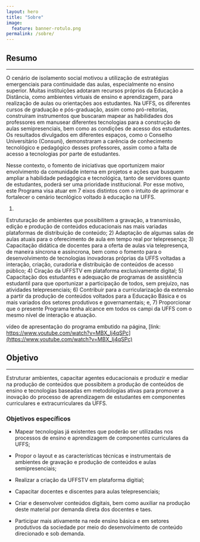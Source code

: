```yaml
---
layout: hero
title: "Sobre"
image:
  feature: banner-rotulo.png
permalink: /sobre/
---
```


## Resumo
------
<p class="text-justify">O cenário de isolamento social motivou a utilização de estratégias emergenciais para continuidade das aulas, especialmente no ensino superior. Muitas instituições adotaram recursos próprios da Educação a Distância, como ambientes virtuais de ensino e aprendizagem, para realização de aulas ou orientações aos estudantes. Na UFFS, os diferentes cursos de graduação e pós-graduação, assim como pró-reitorias, construíram instrumentos que buscaram mapear as habilidades dos professores em manusear diferentes tecnologias para a construção de aulas semipresenciais, bem como as condições de acesso dos estudantes. Os resultados divulgados em diferentes espaços, como o Conselho Universitário (Consuni), demonstraram a carência de conhecimento tecnológico e pedagógico desses professores, assim como a falta de acesso a tecnologias por parte de estudantes.

Nesse contexto, o fomento de iniciativas que oportunizem maior envolvimento da comunidade interna em projetos e ações que busquem ampliar a habilidade pedagógica e tecnológica, tanto de servidores quanto de estudantes, poderá ser uma prioridade institucional. Por esse motivo, este Programa visa atuar em 7 eixos distintos com o intuito de aprimorar e fortalecer o cenário tecnlógico voltado à educação na UFFS.</p>


1. <p class="text-justify">
Estruturação de ambientes que possibilitem a gravação, a transmissão, edição e produção de conteúdos educacionais nas mais variadas plataformas  de distribuição de conteúdo; 2) Adaptação de algumas salas de aulas atuais para o oferecimento de aula em tempo real por telepresença; 3) Capacitação didática de docentes para a oferta de aulas via telepresença, de maneira síncrona e assíncrona, bem como o fomento para o desenvolvimento de tecnologias inovadoras próprias da UFFS voltadas a interação, criação, curadoria e distribuição de conteúdos de acesso público; 4) Ciração da UFFSTV em plataforma exclusivamente digital; 5) Capacitação dos estudantes e adequação de programas de assistência estudantil para que oportunizar a participação de todos, sem prejuízo, nas atividades telepresenciais; 6) Contribuir para a curricularização da extensão a partir da produção de conteúdos voltados para a Educação Básica e os mais variados dos setores produtivos e governamentais; e, 7) Proporcionar que o presente Programa tenha alcance em todos os campi da UFFS com o mesmo nível de interação e atuação.<p>

vídeo de apresentação do programa embutido na página, [link: https://www.youtube.com/watch?v=MBX_Ij4qSPc](https://www.youtube.com/watch?v=MBX_Ij4qSPc)



## Objetivo
------
<p class="text-justify">Estruturar ambientes, capacitar agentes educacionais e produzir e mediar na produção de conteúdos que possibitem a produção de conteúdos de ensino e tecnologias baseadas em metodologias ativas para promover a inovação do processo de aprendizagem de estudantes em componentes curriculares e extracurriculares da UFFS.</p>

### Objetivos específicos

- Mapear tecnologias já existentes que poderão ser utilizadas nos processos de ensino e aprendizagem de componentes curriculares da UFFS;

- Propor o layout e as características técnicas e instrumentais de ambientes de gravação e produção de conteúdos e aulas semipresenciais;

- Realizar a criação da UFFSTV em plataforma digitial;

- Capacitar docentes e discentes para aulas telepresenciais;

- Criar e desenvolver conteúdos digitais, bem como auxiliar na produção deste material por demanda direta dos docentes e taes.

- Participar mais ativamente na rede ensino básica e em setores produtivos da sociedade por meio do desenvolvimento de conteúdo direcionado e sob demanda.